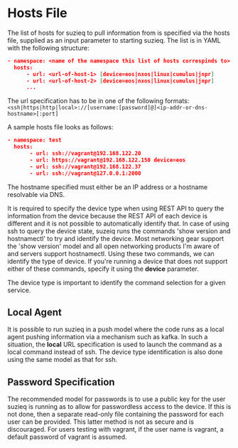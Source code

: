 # Hosts File #

The list of hosts for suzieq to pull information from is specified via the hosts file, supplied as an input parameter to starting suzieq. The list is in YAML with the following structure:

``` json
- namespace: <name of the namespace this list of hosts correspinds to>
  hosts:
	  - url: <url-of-host-1> [device=eos|nxos|linux|cumulus|jnpr]
	  - url: <url-of-host-2> [device=eos|nxos|linux|cumulus|jnpr]
	  ...
```

The url specification has to be in one of the following formats:
``<ssh|https|http|local>://[username:[password]@]<ip-addr-or-dns-hostname>[:port]``

A sample hosts file looks as follows:
``` json
- namespace: test
  hosts:
       - url: ssh://vagrant@192.168.122.20
	   - url: https://vagrant@192.168.122.150 device=eos
	   - url: ssh://vagrant@192.168.122.37
	   - url: ssh://vagrant@127.0.0.1:2000
```
The hostname specified must either be an IP address or a hostname resolvable via DNS. 

It is required to specify the device type when using REST API to query the information from the device because the REST API of each device is different and it is not possible to automatically identify that. In case of using ssh to query the device state, suzeiq runs the commands 'show version and hostnamectl' to try and identify the device. Most networking gear support the 'show version' model and all open networking products I'm aware of and servers support hostnamectl. Using these two commands, we can identify the type of device. If you're running a device that does not support either of these commands, specify it using the **device** parameter.

The device type is important to identify the command selection for a given service. 

## Local Agent ##

It is possible to run suzieq in a push model where the code runs as a local agent pushing information via a mechanism such as kafka. In such a situation, the **local** URL specification is used to launch the command as a local command instead of ssh. The device type identification is also done using the same model as that for ssh.

## Password Specification ##

The recommended model for passwords is to use a public key for the user suzieq is running as to allow for passwordless access to the device. If this is not done, then a separate read-only file containing the password for each user can be provided. This latter method is not as secure and is discouraged. For users testing with vagrant, if the user name is vagrant, a default password of vagrant is assumed.
